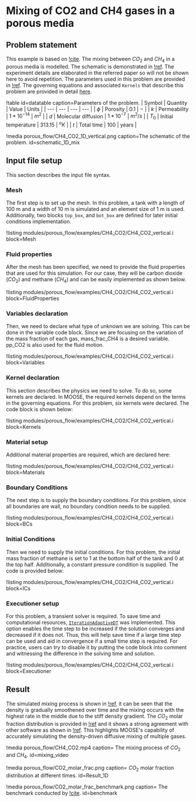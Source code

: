 # Mixing of CO2 and CH4 gases in a porous media

## Problem statement

This example is based on [!cite](PRUESS20041431). The mixing between $CO_2$ and $CH_4$ in a porous media is modelled. The schematic is demonstrated in [!ref](schematic_1D_mix). The experiment details are elaborated in the referred paper so will not be shown here to avoid repetition. The parameters used in this problem are provided in [!ref](datatable). The governing equations and associated `Kernels` that describe this problem are provided in detail [here](governing_equations.md).


!table id=datatable caption=Parameters of the problem.
| Symbol | Quantity | Value | Units |
| --- | --- | --- | --- |
| $\phi$ | Porosity | $0.1$ | $-$ |
| $k$ | Permeability | $1*10^{-14}$  | $m^2$ |
| $d$ | Molecular diffusion | $1*10^{-7}$   | $m^2/s$ |
| $T_0$ | Initial temperature | $313.15$  | $^oK$ |
| $t$ | Total time | $100$  | years |


!media porous_flow/CH4_CO2_1D_vertical.png caption=The schematic of the problem.  id=schematic_1D_mix

## Input file setup

This section describes the input file syntax.

### Mesh

The first step is to set up the mesh. In this problem, a  tank with a length of 100 m and a width of 10 m is simulated and an element size of 1 m is used. Additionally, two blocks `top_box`, and `bot_box` are defined for later initial conditions implementation.

!listing modules/porous_flow/examples/CH4_CO2/CH4_CO2_vertical.i block=Mesh

### Fluid properties

After the mesh has been specified, we need to provide the fluid properties that are used for this simulation. For our case, they will be carbon dioxide ($CO_2$) and methane ($CH_4$) and can be easily implemented as shown below.

!listing modules/porous_flow/examples/CH4_CO2/CH4_CO2_vertical.i  block=FluidProperties

### Variables declaration

Then, we need to declare what type of unknown we are solving. This can be done in the variable code block. Since we are focusing on the variation of the mass fraction of each gas, mass_frac_CH4 is a desired variable. pp_CO2 is also used for the fluid motion.

!listing modules/porous_flow/examples/CH4_CO2/CH4_CO2_vertical.i block=Variables

### Kernel declaration

This section describes the physics we need to solve. To do so, some kernels are declared. In MOOSE, the required kernels depend on the terms in the governing equations. For this problem, six kernels were declared. The code block is shown below:

!listing modules/porous_flow/examples/CH4_CO2/CH4_CO2_vertical.i block=Kernels


### Material setup

Additional material properties are required, which are declared here:

!listing modules/porous_flow/examples/CH4_CO2/CH4_CO2_vertical.i block=Materials

### Boundary Conditions

The next step is to supply the boundary conditions. For this problem, since all boundaries are wall, no boundary condition needs to be supplied.

!listing modules/porous_flow/examples/CH4_CO2/CH4_CO2_vertical.i block=BCs

### Initial Conditions

Then we need to supply the initial conditions. For this problem, the initial mass fraction of methane is set to 1 at the bottom half of the tank and 0 at the top half. Additionally, a constant pressure condition is supplied. The code is provided below:

!listing modules/porous_flow/examples/CH4_CO2/CH4_CO2_vertical.i block=ICs

### Executioner setup

For this problem, a transient solver is required.
To save time and computational resources, [`IterationAdaptiveDT`](IterationAdaptiveDT.md) was implemented. This option enables the time step to be increased if the solution converges and decreased if it does not. Thus, this will help save time if a large time step can be used and aid in convergence if a small time step is required. For practice, users can try to disable it by putting the code block into comment and witnessing the difference in the solving time and solution.

!listing modules/porous_flow/examples/CH4_CO2/CH4_CO2_vertical.i block=Executioner

## Result

The simulated mixing process is shown in [!ref](mixing_video), it can be seen that the density is gradually smoothened over time and the mixing occurs with the highest rate in the middle due to the stiff density gradient. The $CO_2$ molar fraction distribution is provided in [!ref](Result_1D) and it shows a strong agreement with other software as shown in [!ref](benchmark). This highlights MOOSE's capability of accurately simulating the density-driven diffusive mixing of multiple gases.


!media porous_flow/CH4_CO2.mp4 caption= The mixing process of $CO_2$ and $CH_4$.  id=mixing_video

!media porous_flow/CO2_molar_frac.png caption= $CO_2$ molar fraction distribution at different times.  id=Result_1D

!media porous_flow/CO2_molar_frac_benchmark.png caption= The benchmark conducted by [!cite](PRUESS20041431).  id=benchmark

